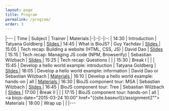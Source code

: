 ```yaml
---
layout: page
title: Program
permalink: /program/
order: 3
---
```


<style type="text/css">
.post-content table  {border-collapse:collapse;border-spacing:0;border-color:#ccc;border:none;margin:0px auto; width: 100%}
.post-content table td{font-family:Arial, sans-serif;font-size:14px;padding:11px 20px;border-style:solid;border-width:0px;overflow:hidden;word-break:normal;border-color:#ccc;color:#333;background-color:#fff;}
.post-content table th{font-family:Arial, sans-serif;font-size:14px;font-weight:normal;padding:11px 20px;border-style:solid;border-width:0px;overflow:hidden;word-break:normal;border-color:#ccc;color:#333;background-color:#f0f0f0;}
</style>

|---
| Time | Subject | Trainer | Materials 
|-|:-|:-|:-:
| 14:30 | Introduction | Tatyana Goldberg | <a biojs-date="2015-03-24 10:00" href=""> Slides </a>
| 14:45 | What is BioJS? | Guy Yachdav | <a biojs-date="2015-03-24 10:00" href=""> Slides </a>
| 15:05 | Tech recap: Building a website (HTML, CSS, JS) | David Dao | <a biojs-date="2015-03-24 10:00" href=""> Slides </a>
| 15:15 | Tech recap: Managing JS code (NPM, Browserify) | Sebastian Wilzbach | <a biojs-date="2015-03-24 10:00" href=""> Slides </a>
| 15:25 | Tech recap: Questions | | 
| 15:30 | Break I | | 
| 15:45 | Develop a hello world example: introduction | Tatyana Goldberg | <a biojs-date="2015-03-24 10:00" href=""> Slides </a>
| 16:05 | Develop a hello world example: information | David Dao  or Sebastian Wilzbach | <a biojs-date="2015-03-24 10:00" href="{{site.baseurl}}/assignment1"> Materials </a>
| 16:10 | Develop a hello world example: hands-on | all | <a biojs-date="2015-03-24 10:00" href="{{site.baseurl}}/assignment1"> Materials </a>
| 16:30 | BioJS component tour: MSA | Sebastian Wilzbach | <a biojs-date="2015-03-24 10:00" href=""> Slides </a>
| 16:45 | BioJS component tour: Tree | Sebastian Wilzbach | <a biojs-date="2015-03-24 10:00" href=""> Slides </a>
| 17:00 | Break II | | 
| 17:15 | BioJS component tour: hands-on | all | <a biojs-date="2015-03-24 10:00" href="{{site.baseurl}}/assignment2""> Materials </a>
| 18:00 | Wrap up | | 
|---


<script src="{{ baseurl }}/js/hider.js"></script>
